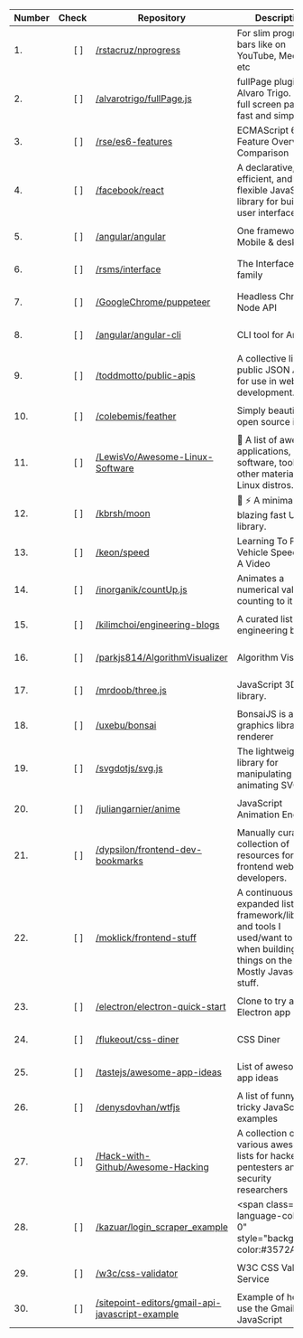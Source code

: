 Number | Check | Repository | Description |
----- | ----- | ----- | -----|
| 1. | <ul style="list-style-type:none"><li> [ ] </li></ul> | [/rstacruz/nprogress](https://github.com/rstacruz/nprogress) | For slim progress bars like on YouTube, Medium, etc | 
| 2. | <ul style="list-style-type:none"><li> [ ] </li></ul> | [/alvarotrigo/fullPage.js](https://github.com/alvarotrigo/fullPage.js) | fullPage plugin by Alvaro Trigo. Create full screen pages fast and simple | 
| 3. | <ul style="list-style-type:none"><li> [ ] </li></ul> | [/rse/es6-features](https://github.com/rse/es6-features) | ECMAScript 6: Feature Overview &amp; Comparison | 
| 4. | <ul style="list-style-type:none"><li> [ ] </li></ul> | [/facebook/react](https://github.com/facebook/react) | A declarative, efficient, and flexible JavaScript library for building user interfaces. | 
| 5. | <ul style="list-style-type:none"><li> [ ] </li></ul> | [/angular/angular](https://github.com/angular/angular) | One framework. Mobile &amp; desktop. | 
| 6. | <ul style="list-style-type:none"><li> [ ] </li></ul> | [/rsms/interface](https://github.com/rsms/interface) | The Interface font family | 
| 7. | <ul style="list-style-type:none"><li> [ ] </li></ul> | [/GoogleChrome/puppeteer](https://github.com/GoogleChrome/puppeteer) | Headless Chrome Node API | 
| 8. | <ul style="list-style-type:none"><li> [ ] </li></ul> | [/angular/angular-cli](https://github.com/angular/angular-cli) | CLI tool for Angular | 
| 9. | <ul style="list-style-type:none"><li> [ ] </li></ul> | [/toddmotto/public-apis](https://github.com/toddmotto/public-apis) | A collective list of public JSON APIs for use in web development. | 
| 10. | <ul style="list-style-type:none"><li> [ ] </li></ul> | [/colebemis/feather](https://github.com/colebemis/feather) | Simply beautiful open source icons | 
| 11. | <ul style="list-style-type:none"><li> [ ] </li></ul> | [/LewisVo/Awesome-Linux-Software](https://github.com/LewisVo/Awesome-Linux-Software) | <g-emoji alias="penguin" fallback-src="https://assets-cdn.github.com/images/icons/emoji/unicode/1f427.png"  >🐧</g-emoji> A list of awesome applications, software, tools and other materials for Linux distros. | 
| 12. | <ul style="list-style-type:none"><li> [ ] </li></ul> | [/kbrsh/moon](https://github.com/kbrsh/moon) | <g-emoji alias="crescent_moon" fallback-src="https://assets-cdn.github.com/images/icons/emoji/unicode/1f319.png"  >🌙</g-emoji> <g-emoji alias="zap" fallback-src="https://assets-cdn.github.com/images/icons/emoji/unicode/26a1.png"  >⚡️</g-emoji> A minimal, blazing fast UI library. | 
| 13. | <ul style="list-style-type:none"><li> [ ] </li></ul> | [/keon/speed](https://github.com/keon/speed) | Learning To Predict Vehicle Speed From A Video | 
| 14. | <ul style="list-style-type:none"><li> [ ] </li></ul> | [/inorganik/countUp.js](https://github.com/inorganik/countUp.js) | Animates a numerical value by counting to it | 
| 15. | <ul style="list-style-type:none"><li> [ ] </li></ul> | [/kilimchoi/engineering-blogs](https://github.com/kilimchoi/engineering-blogs) | A curated list of engineering blogs | 
| 16. | <ul style="list-style-type:none"><li> [ ] </li></ul> | [/parkjs814/AlgorithmVisualizer](https://github.com/parkjs814/AlgorithmVisualizer) | Algorithm Visualizer | 
| 17. | <ul style="list-style-type:none"><li> [ ] </li></ul> | [/mrdoob/three.js](https://github.com/mrdoob/three.js) | JavaScript 3D library. | 
| 18. | <ul style="list-style-type:none"><li> [ ] </li></ul> | [/uxebu/bonsai](https://github.com/uxebu/bonsai) | BonsaiJS is a graphics library and renderer | 
| 19. | <ul style="list-style-type:none"><li> [ ] </li></ul> | [/svgdotjs/svg.js](https://github.com/svgdotjs/svg.js) | The lightweight library for manipulating and animating SVG | 
| 20. | <ul style="list-style-type:none"><li> [ ] </li></ul> | [/juliangarnier/anime](https://github.com/juliangarnier/anime) | JavaScript Animation Engine | 
| 21. | <ul style="list-style-type:none"><li> [ ] </li></ul> | [/dypsilon/frontend-dev-bookmarks](https://github.com/dypsilon/frontend-dev-bookmarks) | Manually curated collection of resources for frontend web developers. | 
| 22. | <ul style="list-style-type:none"><li> [ ] </li></ul> | [/moklick/frontend-stuff](https://github.com/moklick/frontend-stuff) | A continuously expanded list of framework/libraries and tools I used/want to use when building things on the web. Mostly Javascript stuff. | 
| 23. | <ul style="list-style-type:none"><li> [ ] </li></ul> | [/electron/electron-quick-start](https://github.com/electron/electron-quick-start) | Clone to try a simple Electron app | 
| 24. | <ul style="list-style-type:none"><li> [ ] </li></ul> | [/flukeout/css-diner](https://github.com/flukeout/css-diner) | CSS Diner | 
| 25. | <ul style="list-style-type:none"><li> [ ] </li></ul> | [/tastejs/awesome-app-ideas](https://github.com/tastejs/awesome-app-ideas) | List of awesome app ideas | 
| 26. | <ul style="list-style-type:none"><li> [ ] </li></ul> | [/denysdovhan/wtfjs](https://github.com/denysdovhan/wtfjs) | A list of funny and tricky JavaScript examples | 
| 27. | <ul style="list-style-type:none"><li> [ ] </li></ul> | [/Hack-with-Github/Awesome-Hacking](https://github.com/Hack-with-Github/Awesome-Hacking) | A collection of various awesome lists for hackers, pentesters and security researchers | 
| 28. | <ul style="list-style-type:none"><li> [ ] </li></ul> | [/kazuar/login_scraper_example](https://github.com/kazuar/login_scraper_example) | <span class="repo-language-color ml-0" style="background-color:#3572A5; | 
| 29. | <ul style="list-style-type:none"><li> [ ] </li></ul> | [/w3c/css-validator](https://github.com/w3c/css-validator) | W3C CSS Validation Service | 
| 30. | <ul style="list-style-type:none"><li> [ ] </li></ul> | [/sitepoint-editors/gmail-api-javascript-example](https://github.com/sitepoint-editors/gmail-api-javascript-example) | Example of how to use the Gmail API in JavaScript | 
